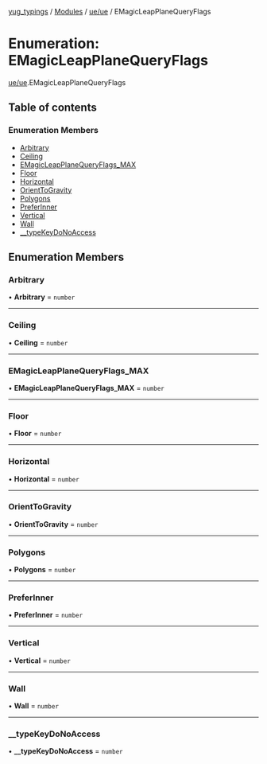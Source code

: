 [yug_typings](../README.md) / [Modules](../modules.md) / [ue/ue](../modules/ue_ue.md) / EMagicLeapPlaneQueryFlags

# Enumeration: EMagicLeapPlaneQueryFlags

[ue/ue](../modules/ue_ue.md).EMagicLeapPlaneQueryFlags

## Table of contents

### Enumeration Members

- [Arbitrary](ue_ue.EMagicLeapPlaneQueryFlags.md#arbitrary)
- [Ceiling](ue_ue.EMagicLeapPlaneQueryFlags.md#ceiling)
- [EMagicLeapPlaneQueryFlags\_MAX](ue_ue.EMagicLeapPlaneQueryFlags.md#emagicleapplanequeryflags_max)
- [Floor](ue_ue.EMagicLeapPlaneQueryFlags.md#floor)
- [Horizontal](ue_ue.EMagicLeapPlaneQueryFlags.md#horizontal)
- [OrientToGravity](ue_ue.EMagicLeapPlaneQueryFlags.md#orienttogravity)
- [Polygons](ue_ue.EMagicLeapPlaneQueryFlags.md#polygons)
- [PreferInner](ue_ue.EMagicLeapPlaneQueryFlags.md#preferinner)
- [Vertical](ue_ue.EMagicLeapPlaneQueryFlags.md#vertical)
- [Wall](ue_ue.EMagicLeapPlaneQueryFlags.md#wall)
- [\_\_typeKeyDoNoAccess](ue_ue.EMagicLeapPlaneQueryFlags.md#__typekeydonoaccess)

## Enumeration Members

### Arbitrary

• **Arbitrary** = `number`

___

### Ceiling

• **Ceiling** = `number`

___

### EMagicLeapPlaneQueryFlags\_MAX

• **EMagicLeapPlaneQueryFlags\_MAX** = `number`

___

### Floor

• **Floor** = `number`

___

### Horizontal

• **Horizontal** = `number`

___

### OrientToGravity

• **OrientToGravity** = `number`

___

### Polygons

• **Polygons** = `number`

___

### PreferInner

• **PreferInner** = `number`

___

### Vertical

• **Vertical** = `number`

___

### Wall

• **Wall** = `number`

___

### \_\_typeKeyDoNoAccess

• **\_\_typeKeyDoNoAccess** = `number`
